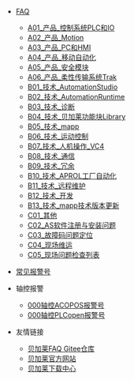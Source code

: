 <!-- _navbar.md -->

* [FAQ](/README.md) 
  * [A01_产品_控制系统PLC和IO](/A01_产品_控制系统PLC和IO/000A01_产品_控制系统PLC和IO.md)
  * [A02_产品_Motion](/A02_产品_Motion/000A02_产品_Motion.md)
  * [A03_产品_PC和HMI](/A03_产品_PC和HMI/000A03_产品_PC和HMI.md)
  * [A04_产品_移动自动化](/A04_产品_移动自动化/000A04_产品_移动自动化.md)
  * [A05_产品_安全模块](/A05_产品_安全模块/000A05_产品_安全模块.md)
  * [A06_产品_柔性传输系统Trak](/A06_产品_柔性传输系统Trak/000A06_产品_柔性传输系统Trak.md)
  * [B01_技术_AutomationStudio](/B01_技术_AutomationStudio/000B01_技术_AutomationStudio.md)
  * [B02_技术_AutomationRuntime](/B02_技术_AutomationRuntime/000B02_技术_AutomationRuntime.md)
  * [B03_技术_诊断](/B03_技术_诊断/000B03_技术_诊断.md)
  * [B04_技术_贝加莱功能块Library](/B04_技术_贝加莱功能库Library/000B04_技术_贝加莱功能块Library.md)
  * [B05_技术_mapp](/B05_技术_mapp/000B05_技术_mapp.md)
  * [B06_技术_运动控制](/B06_技术_运动控制/000B06_技术_运动控制.md)
  * [B07_技术_人机操作_VC4](/B07_技术_人机操作/000B07_技术_人机操作VC4.md)
  * [B08_技术_通信](/B08_技术_通信/000B08_技术_通信.md)
  * [B09_技术_冗余](/B09_技术_冗余/000B09_技术_冗余.md)
  * [B10_技术_APROL工厂自动化](/B10_技术_APROL工厂自动化/000B10_技术_APROL工厂自动化.md)
  * [B11_技术_远程维护](/B11_技术_远程维护/000B11_技术_远程维护.md)
  * [B12_技术_开发](/B12_技术_开发/000B12_技术_开发.md)
  * [B13_技术_mapp技术版本更新](/B13_技术_mapp技术版本更新/000B13_技术_mapp技术版本更新.md)
  * [C01_其他](/C01_其他/000C01_其他.md)
  * [C02_AS软件注册与安装问题](/C02_AS软件注册与安装问题/000C02_AS软件注册与安装问题.md)
  * [C03_故障码问题定位](/C03_故障码问题定位/-000C03_故障码问题定位.md)
  * [C04_现场维运](/C04_现场维运/000C04_现场维运.md)
  * [C05_现场问题检查列表](/C05_现场问题检查列表/000C05_现场问题检查列表.md)
* [常见报警号](/C03_故障码问题定位/-000C03_故障码问题定位.md)
* 轴控报警
    * [000轴控ACOPOS报警号](/C06_轴控报警代码/000轴控ACOPOS报警号.md)
    * [000轴控PLCopen报警号](/C06_轴控报警代码/000轴控PLCopen报警号.md)


* 友情链接
  * [贝加莱FAQ Gitee仓库](https://gitee.com/yzydeer/BuR-FAQ)
  * [贝加莱官方网站](https://www.br-automation.com/zh/)
  * [贝加莱下载中心](https://brtech.huashengyun.online/)